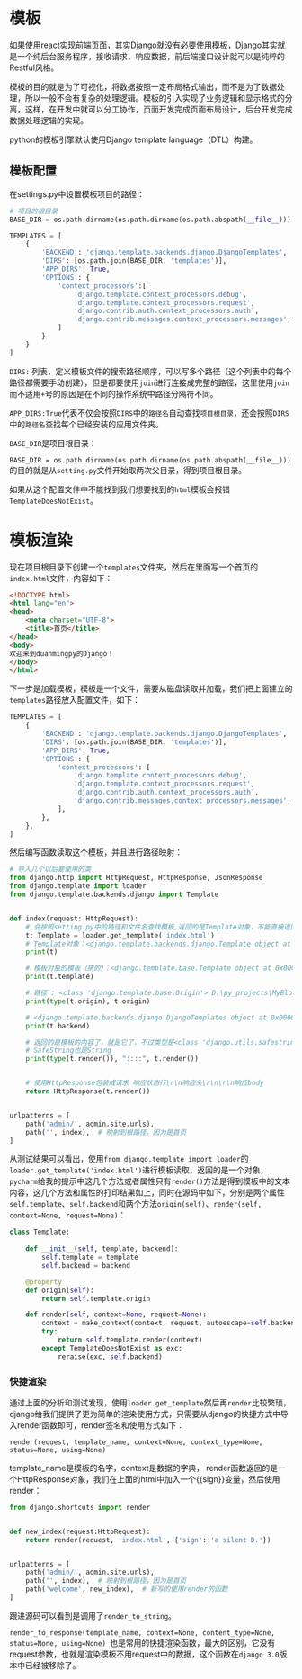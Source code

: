 # 模板

如果使用react实现前端页面，其实Django就没有必要使用模板，Django其实就是一个纯后台服务程序，接收请求，响应数据，前后端接口设计就可以是纯粹的Restful风格。

模板的目的就是为了可视化，将数据按照一定布局格式输出，而不是为了数据处理，所以一般不会有复杂的处理逻辑。模板的引入实现了业务逻辑和显示格式的分离，这样，在开发中就可以分工协作，页面开发完成页面布局设计，后台开发完成数据处理逻辑的实现。 

python的模板引擎默认使用Django template language（DTL）构建。

## 模板配置

在settings.py中设置模板项目的路径：

```python
# 项目的根目录
BASE_DIR = os.path.dirname(os.path.dirname(os.path.abspath(__file__))) 

TEMPLATES = [
    {
        'BACKEND': 'django.template.backends.django.DjangoTemplates',
        'DIRS': [os.path.join(BASE_DIR, 'templates')],
        'APP_DIRS': True,
        'OPTIONS': {
            'context_processors':[
                'django.template.context_processors.debug',
                'django.template.context_processors.request',
                'django.contrib.auth.context_processors.auth',
                'django.contrib.messages.context_processors.messages',
            ]
        }
    }
]
```

`DIRS:` 列表，定义模板文件的搜索路径顺序，可以写多个路径（这个列表中的每个路径都需要手动创建），但是都要使用`join`进行连接成完整的路径，这里使用`join`而不适用`+`号的原因是在不同的操作系统中路径分隔符不同。

`APP_DIRS:True`代表不仅会按照`DIRS`中的`路径名`自动查找`项目根目录`，还会按照`DIRS`中的`路径名`查找每个已经安装的应用文件夹。

`BASE_DIR`是项目根目录：

`BASE_DIR = os.path.dirname(os.path.dirname(os.path.abspath(__file__)))`的目的就是从`setting.py`文件开始取两次父目录，得到项目根目录。

如果从这个配置文件中不能找到我们想要找到的`html`模板会报错`TemplateDoesNotExist`。

# 模板渲染

现在项目根目录下创建一个`templates`文件夹，然后在里面写一个首页的`index.html`文件，内容如下：

```html
<!DOCTYPE html>
<html lang="en">
<head>
    <meta charset="UTF-8">
    <title>首页</title>
</head>
<body>
欢迎来到duanmingpy的Django！
</body>
</html>
```

下一步是加载模板，模板是一个文件，需要从磁盘读取并加载，我们把上面建立的`templates`路径放入配置文件，如下：

```python
TEMPLATES = [
    {
        'BACKEND': 'django.template.backends.django.DjangoTemplates',
        'DIRS': [os.path.join(BASE_DIR, 'templates')],
        'APP_DIRS': True,
        'OPTIONS': {
            'context_processors': [
                'django.template.context_processors.debug',
                'django.template.context_processors.request',
                'django.contrib.auth.context_processors.auth',
                'django.contrib.messages.context_processors.messages',
            ],
        },
    },
]
```



然后编写函数读取这个模板，并且进行路径映射：

```python
# 导入几个以后要使用的类
from django.http import HttpRequest, HttpResponse, JsonResponse
from django.template import loader
from django.template.backends.django import Template


def index(request: HttpRequest):
    # 会按照setting.py中的路径和文件名查找模板,返回的是Template对象，不能直接返回
    t: Template = loader.get_template('index.html')
    # Template对象：<django.template.backends.django.Template object at 0x000002695F6817C8>
    print(t)

    # 模板对象的模板（猜的）：<django.template.base.Template object at 0x000002695F692F08>
    print(t.template)

    # 路径 : <class 'django.template.base.Origin'> D:\py_projects\MyBlog\templates\index.html
    print(type(t.origin), t.origin)

    # <django.template.backends.django.DjangoTemplates object at 0x0000013F9BA4F7C8>
    print(t.backend)

    # 返回的是模板的内容了，就是它了，不过类型是<class 'django.utils.safestring.SafeString'>
    # SafeString也是String
    print(type(t.render()), "::::", t.render())


    # 使用HttpResponse包装成请求 响应状态行\r\n响应头\r\n\r\n响应body
    return HttpResponse(t.render())


urlpatterns = [
    path('admin/', admin.site.urls),
    path('', index),  # 映射到根路径，因为是首页
]

```

从测试结果可以看出，使用`from django.template import loader`的`loader.get_template('index.html')`进行模板读取，返回的是一个对象，`pycharm`给我的提示中这几个方法或者属性只有`render()`方法是得到模板中的文本内容，这几个方法和属性的打印结果如上，同时在源码中如下，分别是两个属性`self.template`、`self.backend`和两个方法`origin(self)`、`render(self, context=None, request=None)`：

```python
class Template:
	
    def __init__(self, template, backend):
        self.template = template
        self.backend = backend

    @property
    def origin(self):
        return self.template.origin

    def render(self, context=None, request=None):
        context = make_context(context, request, autoescape=self.backend.engine.autoescape)
        try:
            return self.template.render(context)
        except TemplateDoesNotExist as exc:
            reraise(exc, self.backend)
```

### 快捷渲染

通过上面的分析和测试发现，使用`loader.get_template`然后再`render`比较繁琐，django给我们提供了更为简单的渲染使用方式，只需要从django的快捷方式中导入render函数即可，render签名和使用方式如下：

`render(request, template_name, context=None, context_type=None, status=None, using=None)`

template_name是模板的名字，context是数据的字典， render函数返回的是一个HttpResponse对象，我们在上面的html中加入一个{{sign}}变量，然后使用render：

```python		
from django.shortcuts import render


def new_index(request:HttpRequest):
    return render(request, 'index.html', {'sign': 'a silent D.'})


urlpatterns = [
    path('admin/', admin.site.urls),
    path('', index),  # 映射到根路径，因为是首页
    path('welcome', new_index),  # 新写的使用render的函数
]
```

跟进源码可以看到是调用了`render_to_string`。

`render_to_response(template_name, context=None, content_type=None, status=None,
using=None)
`也是常用的快捷渲染函数，最大的区别，它没有request参数，也就是渲染模板不用request中的数据，这个函数在`django 3.0`版本中已经被移除了。

